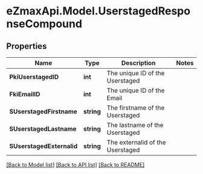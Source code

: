 
# eZmaxApi.Model.UserstagedResponseCompound

## Properties

Name | Type | Description | Notes
------------ | ------------- | ------------- | -------------
**PkiUserstagedID** | **int** | The unique ID of the Userstaged | 
**FkiEmailID** | **int** | The unique ID of the Email | 
**SUserstagedFirstname** | **string** | The firstname of the Userstaged | 
**SUserstagedLastname** | **string** | The lastname of the Userstaged | 
**SUserstagedExternalid** | **string** | The externalid of the Userstaged | 

[[Back to Model list]](../README.md#documentation-for-models)
[[Back to API list]](../README.md#documentation-for-api-endpoints)
[[Back to README]](../README.md)


